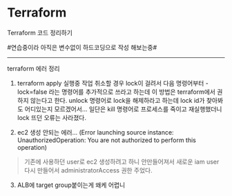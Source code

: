# Terraform

Terraform 코드 정리하기


#연습중이라 아직은 변수없이 하드코딩으로 작성 해보는중#

--------------------------------------------------
terraform 에러 정리

1. terraform apply 실행중 작업 취소할 경우 lock이 걸려서 다음 명령어부터 -lock=false 라는 명령어를 추가적으로 쓰라고 하는데 이 방법은 terraform에서 권하지 않는다고 한다.
   unlock <lock ID> 명령어로 lock을 해제하라고 하는데 lock id가 찾아봐도 어디있는지 모르겠어서... 일단은 kill 명령어로 프로세스를 죽이고 재실행했더니 lock 뜨던 오류는 사라졌다.

2. ec2 생성 안되는 에러...
(Error launching source instance: UnauthorizedOperation: You are not authorized to perform this operation)
> 기존에 사용하던 user로 ec2 생성하려고 하니 안만들어져서 새로운 iam user 다시 만들어서 administratorAccess 권한 주었다.

3. ALB에 target group붙이는게 왜케 어렵니

